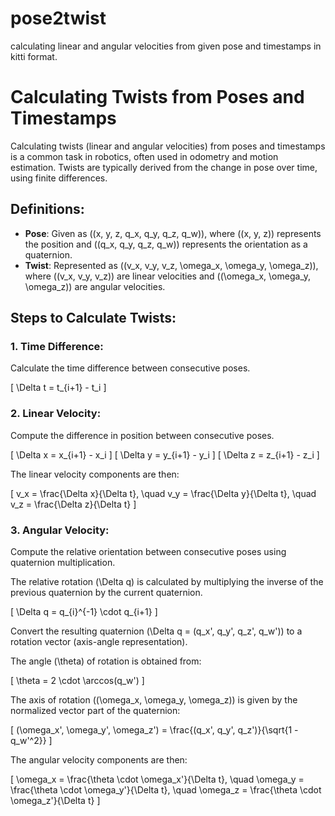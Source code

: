 # pose2twist
calculating linear and angular velocities from given pose and timestamps in kitti format.


# Calculating Twists from Poses and Timestamps

Calculating twists (linear and angular velocities) from poses and timestamps is a common task in robotics, often used in odometry and motion estimation. Twists are typically derived from the change in pose over time, using finite differences.

## Definitions:
- **Pose**: Given as \((x, y, z, q_x, q_y, q_z, q_w)\), where \((x, y, z)\) represents the position and \((q_x, q_y, q_z, q_w)\) represents the orientation as a quaternion.
- **Twist**: Represented as \((v_x, v_y, v_z, \omega_x, \omega_y, \omega_z)\), where \((v_x, v_y, v_z)\) are linear velocities and \((\omega_x, \omega_y, \omega_z)\) are angular velocities.

## Steps to Calculate Twists:

### 1. Time Difference:
Calculate the time difference between consecutive poses.

\[
\Delta t = t_{i+1} - t_i
\]

### 2. Linear Velocity:
Compute the difference in position between consecutive poses.

\[
\Delta x = x_{i+1} - x_i
\]
\[
\Delta y = y_{i+1} - y_i
\]
\[
\Delta z = z_{i+1} - z_i
\]

The linear velocity components are then:

\[
v_x = \frac{\Delta x}{\Delta t}, \quad v_y = \frac{\Delta y}{\Delta t}, \quad v_z = \frac{\Delta z}{\Delta t}
\]

### 3. Angular Velocity:
Compute the relative orientation between consecutive poses using quaternion multiplication.

The relative rotation \(\Delta q\) is calculated by multiplying the inverse of the previous quaternion by the current quaternion.

\[
\Delta q = q_{i}^{-1} \cdot q_{i+1}
\]

Convert the resulting quaternion \(\Delta q = (q_x', q_y', q_z', q_w')\) to a rotation vector (axis-angle representation).

The angle \(\theta\) of rotation is obtained from:

\[
\theta = 2 \cdot \arccos(q_w')
\]

The axis of rotation \((\omega_x, \omega_y, \omega_z)\) is given by the normalized vector part of the quaternion:

\[
(\omega_x', \omega_y', \omega_z') = \frac{(q_x', q_y', q_z')}{\sqrt{1 - q_w'^2}}
\]

The angular velocity components are then:

\[
\omega_x = \frac{\theta \cdot \omega_x'}{\Delta t}, \quad \omega_y = \frac{\theta \cdot \omega_y'}{\Delta t}, \quad \omega_z = \frac{\theta \cdot \omega_z'}{\Delta t}
\]

